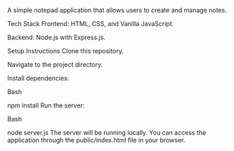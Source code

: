 
A simple notepad application that allows users to create and manage notes.

Tech Stack
Frontend: HTML, CSS, and Vanilla JavaScript.

Backend: Node.js with Express.js.

Setup Instructions
Clone this repository.

Navigate to the project directory.

Install dependencies:

Bash

npm install
Run the server:

Bash

node server.js
The server will be running locally. You can access the application through the public/index.html file in your browser.

